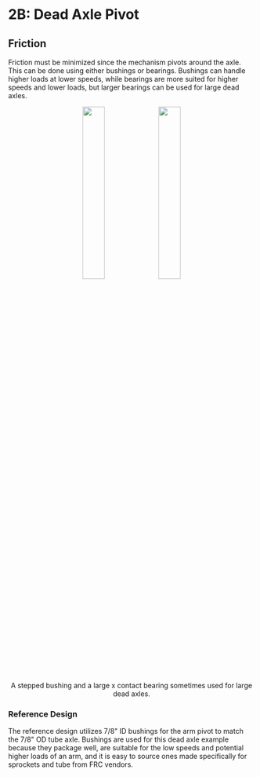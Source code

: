 # 2B: Dead Axle Pivot

## Friction

Friction must be minimized since the mechanism pivots around the axle. This can be done using either bushings or bearings. Bushings can handle higher loads at lower speeds, while bearings are more suited for higher speeds and lower loads, but larger bearings can be used for large dead axles. 
<center>
<div id="wrapper">
    <img id="centeredImages" border="0" src="/img/learning-course/stage2-pivot/wcpbushing.webp"  width="30%">
    <img id="centeredImages" border="0" src="/img/learning-course/stage2-pivot/xcontact.webp" width="30%">
<figcaption>A stepped bushing and a large x contact bearing sometimes used for large dead axles.</figcaption>
</div>
</center>

### Reference Design

The reference design utilizes 7/8" ID bushings for the arm pivot to match the 7/8" OD tube axle. Bushings are used for this dead axle example because they package well, are suitable for the low speeds and potential higher loads of an arm, and it is easy to source ones made specifically for sprockets and tube from FRC vendors.


<br>
